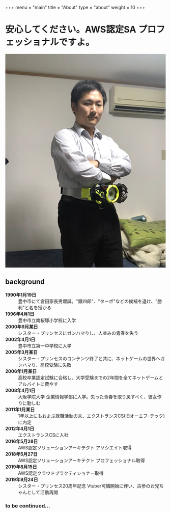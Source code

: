 +++
menu = "main"
title = "About"
type = "about"
weight = 10
+++

# 安心してください。AWS認定SA プロフェッショナルですよ。

![about](../images/miyata.jpg)

## background

<dl>
  <dt><strong>1990年1月19日</strong></dt>
  <dd>豊中市にて宮田家長男爆誕。"銀四郎"、"ターボ"などの候補を退け、"勝利"と名を授かる</dd>
  <dt><strong>1996年4月1日</strong></dt>
  <dd>豊中市立南桜塚小学校に入学</dd>
    <dt><strong>2000年9月某日</strong></dt>
  <dd>シスター・プリンセスにガンハマりし、人並みの青春を失う
    <dt><strong>2002年4月1日</strong></dt>
  <dd>豊中市立第一中学校に入学</dd>
  <dt><strong>2005年3月某日</strong></dt>
  <dd>シスター・プリンセスのコンテンツ終了と共に、ネットゲームの世界へガンハマり、高校受験に失敗</dd>
  <dt><strong>2006年1月某日</strong></dt>
  <dd>高校卒業認定試験に合格し、大学受験までの2年間を全てネットゲームとアルバイトに費やす</dd>
  <dt><strong>2008年4月1日</strong></dt>
  <dd>大阪学院大学 企業情報学部に入学。失った青春を取り戻すべく、彼女作りに勤しむ</dd>
    <dt><strong>2011年1月某日</strong></dt>
  <dd>1年以上にもおよぶ就職活動の末、エクストランスCS(旧オーエフ･テック)に内定</dd>
    <dt><strong>2012年4月1日</strong></dt>
  <dd>エクストランスCSに入社</dd>
    <dt><strong>2016年5月28日</strong></dt>
  <dd>AWS認定ソリューションアーキテクト アソシエイト取得</dd>
    <dt><strong>2018年5月27日</strong></dt>
  <dd>AWS認定ソリューションアーキテクト プロフェッショナル取得</dd>
<dt><strong>2019年8月15日</strong></dt>
  <dd>AWS認定クラウドプラクティショナー取得</dd>
  <dt><strong>2019年9月24日</strong></dt>
  <dd>シスター・プリンセス20周年記念 Vtuber可憐開始に伴い、古参のお兄ちゃんとして活動再開</dd>
</dl> 

### to be continued...
